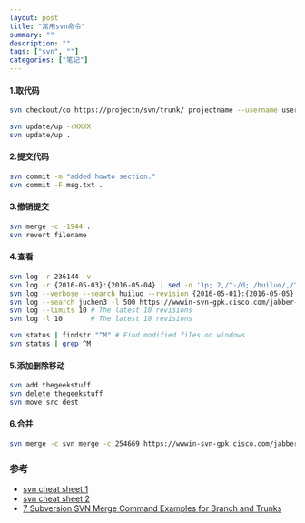 ```yaml
---
layout: post
title: "常用svn命令"
summary: ""
description: ""
tags: ["svn", ""]
categories: ["笔记"]
---
```


#### 1.取代码
```bash
svn checkout/co https://projectn/svn/trunk/ projectname --username username@gmail.com

svn update/up -rXXXX
svn update/up .
```

#### 2.提交代码
```bash
svn commit -m "added howto section."
svn commit -F msg.txt .
```

#### 3.撤销提交
```bash
svn merge -c -1944 .
svn revert filename
```

#### 4.查看
```bash
svn log -r 236144 -v
svn log -r {2016-05-03}:{2016-05-04} | sed -n '1p; 2,/^-/d; /huiluo/,/^-/p'
svn log --verbose --search huiluo --revision {2016-05-01}:{2016-05-05}
svn log --search juchen3 -l 500 https://wwwin-svn-gpk.cisco.com/jabber-all/jabber/trunk
svn log --limits 10 # The latest 10 revisions
svn log -l 10       # The latest 10 revisions

svn status | findstr "^M" # Find modified files on windows
svn status | grep ^M
```

#### 5.添加删除移动
```bash
svn add thegeekstuff
svn delete thegeekstuff
svn move src dest
```

#### 6.合并
```bash
svn merge -c svn merge -c 254669 https://wwwin-svn-gpk.cisco.com/jabber-all/jabber/trunk
```

### 参考

- [svn cheat sheet 1](http://www.cheat-sheets.org/saved-copy/subversion-cheat-sheet-v1.pdf)
- [svn cheat sheet 2](https://deveo.com/svn-commands)
- [7 Subversion SVN Merge Command Examples for Branch and Trunks](http://www.thegeekstuff.com/2014/03/svn-merge-command)